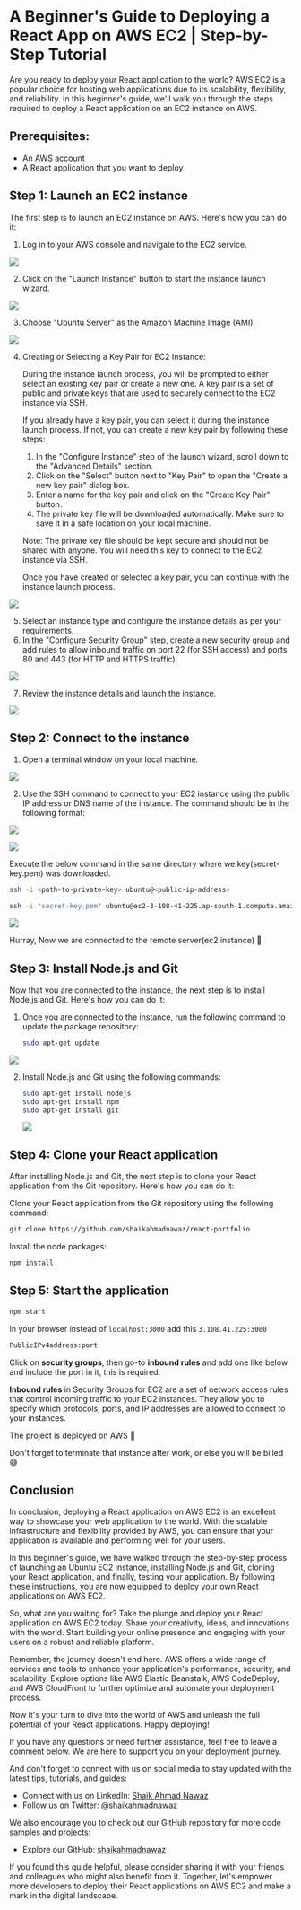 # A Beginner's Guide to Deploying a React App on AWS EC2 | Step-by-Step Tutorial

Are you ready to deploy your React application to the world? AWS EC2 is a popular choice for hosting web applications due to its scalability, flexibility, and reliability. In this beginner's guide, we'll walk you through the steps required to deploy a React application on an EC2 instance on AWS.

## Prerequisites:

- An AWS account
- A React application that you want to deploy

## Step 1: Launch an EC2 instance

The first step is to launch an EC2 instance on AWS. Here's how you can do it:

1. Log in to your AWS console and navigate to the EC2 service.

![](https://cdn.hashnode.com/res/hashnode/image/upload/v1683314388306/ce135856-3df7-450b-a1e2-0432df43a729.png)

2. Click on the "Launch Instance" button to start the instance launch wizard.

![](https://cdn.hashnode.com/res/hashnode/image/upload/v1683314548574/c73cd954-3457-4376-89d9-d3a604b0efb4.png)

3. Choose "Ubuntu Server" as the Amazon Machine Image (AMI).

![](https://cdn.hashnode.com/res/hashnode/image/upload/v1683314717073/65e93e81-cf98-4541-b49b-7dec65daec5c.png)

4. Creating or Selecting a Key Pair for EC2 Instance:

   During the instance launch process, you will be prompted to either select an existing key pair or create a new one. A key pair is a set of public and private keys that are used to securely connect to the EC2 instance via SSH.

   If you already have a key pair, you can select it during the instance launch process. If not, you can create a new key pair by following these steps:

   1. In the "Configure Instance" step of the launch wizard, scroll down to the "Advanced Details" section.
   2. Click on the "Select" button next to "Key Pair" to open the "Create a new key pair" dialog box.
   3. Enter a name for the key pair and click on the "Create Key Pair" button.
   4. The private key file will be downloaded automatically. Make sure to save it in a safe location on your local machine.

   Note: The private key file should be kept secure and should not be shared with anyone. You will need this key to connect to the EC2 instance via SSH.

   Once you have created or selected a key pair, you can continue with the instance launch process.

![](https://cdn.hashnode.com/res/hashnode/image/upload/v1683315053187/4a08d7b3-b7e2-4e35-aeb6-06f9424f93ab.png)

5. Select an instance type and configure the instance details as per your requirements.
6. In the "Configure Security Group" step, create a new security group and add rules to allow inbound traffic on port 22 (for SSH access) and ports 80 and 443 (for HTTP and HTTPS traffic).

![](https://cdn.hashnode.com/res/hashnode/image/upload/v1683315215705/e7cbc6a1-42f0-441e-8191-f3729ab601b7.png)

7. Review the instance details and launch the instance.

![](https://cdn.hashnode.com/res/hashnode/image/upload/v1683315705056/8551b026-7876-418e-8447-ebcf914dbc88.png)

## Step 2: Connect to the instance

1. Open a terminal window on your local machine.

![](https://cdn.hashnode.com/res/hashnode/image/upload/v1683316610386/5257c746-eddf-4397-8709-23c9b3398ea6.png)

2. Use the SSH command to connect to your EC2 instance using the public IP address or DNS name of the instance. The command should be in the following format:

![](https://cdn.hashnode.com/res/hashnode/image/upload/v1683316213513/c758afe0-55c2-4561-ac03-3d8d79d91404.png)

![](https://cdn.hashnode.com/res/hashnode/image/upload/v1683317271434/c5f6fd02-bb4f-4495-9f33-3232d83f266a.png)

Execute the below command in the same directory where we key(secret-key.pem) was downloaded.

```bash
ssh -i <path-to-private-key> ubuntu@<public-ip-address>

ssh -i "secret-key.pem" ubuntu@ec2-3-108-41-225.ap-south-1.compute.amazonaws.com
```

![](https://cdn.hashnode.com/res/hashnode/image/upload/v1683317091520/6fb7b86c-b477-4b4c-b656-bed33eb026eb.png)

Hurray, Now we are connected to the remote server(ec2 instance) 🥳

## Step 3: Install Node.js and Git

Now that you are connected to the instance, the next step is to install Node.js and Git. Here's how you can do it:

1. Once you are connected to the instance, run the following command to update the package repository:

   ```bash
   sudo apt-get update
   ```

![](https://cdn.hashnode.com/res/hashnode/image/upload/v1683317632288/428575bc-03dd-4b51-b6db-50551dab04e4.png)

2. Install Node.js and Git using the following commands:

   ```bash
   sudo apt-get install nodejs
   sudo apt-get install npm
   sudo apt-get install git
   ```

   ![](https://cdn.hashnode.com/res/hashnode/image/upload/v1683317899852/83f4deae-0b04-40d7-bb7f-187143df5621.png)

## Step 4: Clone your React application

After installing Node.js and Git, the next step is to clone your React application from the Git repository. Here's how you can do it:

Clone your React application from the Git repository using the following command:

```bash
git clone https://github.com/shaikahmadnawaz/react-portfolio
```

[](https://cdn.hashnode.com/res/hashnode/image/upload/v1683318070207/d8afd937-c8ff-433e-bfb0-2adccbdab311.png)

Install the node packages:

```bash
npm install
```

[](https://cdn.hashnode.com/res/hashnode/image/upload/v1683318345948/e682594b-e7e6-41ab-a75f-65bae216b0a3.png)

## Step 5: Start the application

```bash
npm start
```

[](https://cdn.hashnode.com/res/hashnode/image/upload/v1683318472256/79c5ce75-d723-40d9-909e-e526aadc4925.png)

In your browser instead of `localhost:3000` add this `3.108.41.225:3000`

```bash
PublicIPv4address:port
```

[](https://cdn.hashnode.com/res/hashnode/image/upload/v1683319149187/f5404efc-4ee7-46a8-8d57-1fa143bdef5e.png)

Click on **security groups**, then go-to **inbound rules** and add one like below and include the port in it, this is required.

**Inbound rules** in Security Groups for EC2 are a set of network access rules that control incoming traffic to your EC2 instances. They allow you to specify which protocols, ports, and IP addresses are allowed to connect to your instances.

[](https://cdn.hashnode.com/res/hashnode/image/upload/v1683319212827/8058eadd-8817-4170-b94d-5e0373122d23.png)

[](https://cdn.hashnode.com/res/hashnode/image/upload/v1683318912800/84515f0a-4915-4c43-bd0d-c4439c6ec3c5.png)

The project is deployed on AWS 🎉

Don't forget to terminate that instance after work, or else you will be billed 😅

[](https://cdn.hashnode.com/res/hashnode/image/upload/v1683319441202/14164e9a-8c9d-4e28-8904-a8f0dfdbcd3a.png)

## Conclusion

In conclusion, deploying a React application on AWS EC2 is an excellent way to showcase your web application to the world. With the scalable infrastructure and flexibility provided by AWS, you can ensure that your application is available and performing well for your users.

In this beginner's guide, we have walked through the step-by-step process of launching an Ubuntu EC2 instance, installing Node.js and Git, cloning your React application, and finally, testing your application. By following these instructions, you are now equipped to deploy your own React applications on AWS EC2.

So, what are you waiting for? Take the plunge and deploy your React application on AWS EC2 today. Share your creativity, ideas, and innovations with the world. Start building your online presence and engaging with your users on a robust and reliable platform.

Remember, the journey doesn't end here. AWS offers a wide range of services and tools to enhance your application's performance, security, and scalability. Explore options like AWS Elastic Beanstalk, AWS CodeDeploy, and AWS CloudFront to further optimize and automate your deployment process.

Now it's your turn to dive into the world of AWS and unleash the full potential of your React applications. Happy deploying!

If you have any questions or need further assistance, feel free to leave a comment below. We are here to support you on your deployment journey.

And don't forget to connect with us on social media to stay updated with the latest tips, tutorials, and guides:

- Connect with us on LinkedIn: [Shaik Ahmad Nawaz](https://www.linkedin.com/in/shaik-ahmad-nawaz-894425239/)
- Follow us on Twitter: [@shaikahmadnawaz](https://twitter.com/shaikahmadnawaz)

We also encourage you to check out our GitHub repository for more code samples and projects:

- Explore our GitHub: [shaikahmadnawaz](https://github.com/shaikahmadnawaz)

If you found this guide helpful, please consider sharing it with your friends and colleagues who might also benefit from it. Together, let's empower more developers to deploy their React applications on AWS EC2 and make a mark in the digital landscape.
